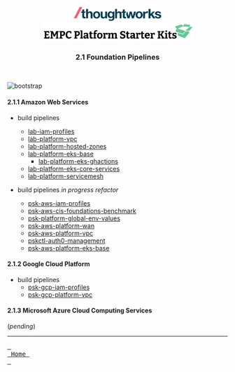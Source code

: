 <div align="center">
	<p>
		<img alt="Thoughtworks Logo" src="https://raw.githubusercontent.com/ThoughtWorks-DPS/static/master/thoughtworks_flamingo_wave.png?sanitize=true" width=200 />
    <br />
		<img alt="DPS Title" src="https://raw.githubusercontent.com/ThoughtWorks-DPS/static/master/EMPCPlatformStarterKitsImage.png?sanitize=true" width=350/>
	</p>
  <h3>2.1 Foundation Pipelines</h3>
</div>
<br />

![bootstrap](https://img.shields.io/badge/document-EarlyDraft-yellow.svg?style=for-the-badge&logo=markdown)   

#### 2.1.1 Amazon Web Services

* build pipelines
  * [lab-iam-profiles](https://github.com/ThoughtWorks-DPS/lab-iam-profiles)  
  * [lab-platform-vpc](https://github.com/ThoughtWorks-DPS/lab-platform-vpc)  
  * [lab-platform-hosted-zones](https://github.com/ThoughtWorks-DPS/lab-platform-hosted-zones)  
  * [lab-platform-eks-base](https://github.com/ThoughtWorks-DPS/lab-platform-eks-base)  
  	* [lab-platform-eks-ghactions](https://github.com/ThoughtWorks-DPS/lab-platform-eks-ghactions)  
  * [lab-platform-eks-core-services](https://github.com/ThoughtWorks-DPS/lab-platform-eks-core-services)  
  * [lab-platform-servicemesh](https://github.com/ThoughtWorks-DPS/lab-platform-servicemesh)
 
* build pipelines _in progress refactor_  
  * [psk-aws-iam-profiles](https://github.com/ThoughtWorks-DPS/psk-aws-iam-profiles)
  * [psk-aws-cis-foundations-benchmark](https://github.com/ThoughtWorks-DPS/psk-aws-cis-foundations-benchmark)
  * [psk-platform-global-env-values](https://github.com/ThoughtWorks-DPS/psk-platform-global-env-values)
  * [psk-aws-platform-wan](https://github.com/ThoughtWorks-DPS/psk-aws-platform-wan)
  * [psk-aws-platform-vpc](https://github.com/ThoughtWorks-DPS/psk-aws-platform-vpc)
  * [pskctl-auth0-management](https://github.com/ThoughtWorks-DPS/pskctl-auth0-management)
  * [psk-aws-platform-eks-base](https://github.com/ThoughtWorks-DPS/psk-aws-platform-eks-base)

#### 2.1.2 Google Cloud Platform

* build pipelines
  * [psk-gcp-iam-profiles](https://github.com/ThoughtWorks-DPS/psk-gcp-iam-profiles)
  * [psk-gcp-platform-vpc](https://github.com/ThoughtWorks-DPS/psk-gcp-platform-vpc)

#### 2.1.3 Microsoft Azure Cloud Computing Services

(_pending_)  

<hr>  

[<kbd> <br> Home <br> </kbd>](../README.md)
